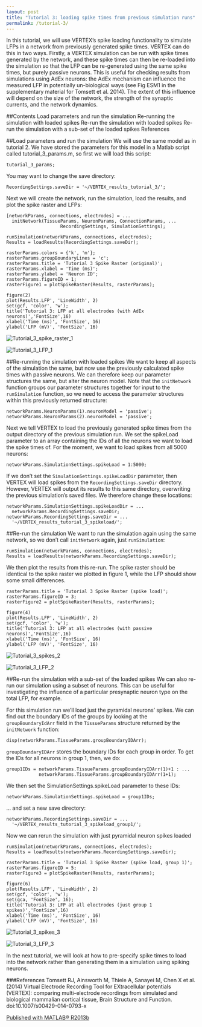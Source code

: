 ```yaml
---
layout: post
title: "Tutorial 3: loading spike times from previous simulation runs"
permalink: /tutorial-3/
---
```

In this tutorial, we will use VERTEX’s spike loading functionality to simulate LFPs in a network from previously generated spike times. VERTEX can do this in two ways. Firstly, a VERTEX simulation can be run with spike times generated by the network, and these spike times can then be re-loaded into the simulation so that the LFP can be re-generated using the same spike times, but purely passive neurons. This is useful for checking results from simulations using AdEx neurons: the AdEx mechanism can influence the measured LFP in potentially un-biological ways (see Fig ESM1 in the supplementary material for Tomsett et al. 2014). The extent of this influence will depend on the size of the network, the strength of the synaptic currents, and the network dynamics.

##Contents
Load parameters and run the simulation
Re-running the simulation with loaded spikes
Re-run the simulation with loaded spikes
Re-run the simulation with a sub-set of the loaded spikes
References

##Load parameters and run the simulation
We will use the same model as in tutorial 2. We have stored the parameters for this model in a Matlab script called tutorial_3_params.m, so first we will load this script:

```
tutorial_3_params;
```
You may want to change the save directory:
```
RecordingSettings.saveDir = '~/VERTEX_results_tutorial_3/';
```
Next we will create the network, run the simulation, load the results, and plot the spike raster and LFPs:
```
[networkParams, connections, electrodes] = ...
  initNetwork(TissueParams, NeuronParams, ConnectionParams, ...
                    RecordingSettings, SimulationSettings);

runSimulation(networkParams, connections, electrodes);
Results = loadResults(RecordingSettings.saveDir);

rasterParams.colors = {'k', 'm'};
rasterParams.groupBoundaryLines = 'c';
rasterParams.title = 'Tutorial 3 Spike Raster (original)';
rasterParams.xlabel = 'Time (ms)';
rasterParams.ylabel = 'Neuron ID';
rasterParams.figureID = 1;
rasterFigure1 = plotSpikeRaster(Results, rasterParams);

figure(2)
plot(Results.LFP', 'LineWidth', 2)
set(gcf, 'color', 'w');
title('Tutorial 3: LFP at all electrodes (with AdEx neurons)','FontSize',16)
xlabel('Time (ms)', 'FontSize', 16)
ylabel('LFP (mV)', 'FontSize', 16)
```

![Tutorial_3_spike_raster_1](https://imgur.com/a/1AJdfQo)

![Tutorial_3_LFP_1](https://imgur.com/a/sC0F6GT)

##Re-running the simulation with loaded spikes
We want to keep all aspects of the simulation the same, but now use the previously calculated spike times with passive neurons. We can therefore keep our parameter structures the same, but alter the neuron model. Note that the `initNetwork` function groups our parameter structures together for input to the `runSimulation` function, so we need to access the parameter structures within this previously returned structure:
```
networkParams.NeuronParams(1).neuronModel = 'passive';
networkParams.NeuronParams(2).neuronModel = 'passive';
```
Next we tell VERTEX to load the previously generated spike times from the output directory of the previous simulation run. We set the spikeLoad parameter to an array containing the IDs of all the neurons we want to load the spike times of. For the moment, we want to load spikes from all 5000 neurons:
```
networkParams.SimulationSettings.spikeLoad = 1:5000;
```
If we don’t set the `SimulationSettings.spikeLoadDir` parameter, then VERTEX will load spikes from the `RecordingSettings.saveDir` directory. However, VERTEX will output its results to this same directory, overwriting the previous simulation’s saved files. We therefore change these locations:

```
networkParams.SimulationSettings.spikeLoadDir = ...
  networkParams.RecordingSettings.saveDir;
networkParams.RecordingSettings.saveDir = ...
  '~/VERTEX_results_tutorial_3_spikeload/';
```

##Re-run the simulation
We want to run the simulation again using the same network, so we don’t call `initNetwork` again, just `runSimulation`:

```
runSimulation(networkParams, connections, electrodes);
Results = loadResults(networkParams.RecordingSettings.saveDir);
```

We then plot the results from this re-run. The spike raster should be identical to the spike raster we plotted in figure 1, while the LFP should show some small differences.

```
rasterParams.title = 'Tutorial 3 Spike Raster (spike load)';
rasterParams.figureID = 3;
rasterFigure2 = plotSpikeRaster(Results, rasterParams);

figure(4)
plot(Results.LFP', 'LineWidth', 2)
set(gcf, 'color', 'w');
title('Tutorial 3: LFP at all electrodes (with passive neurons)','FontSize',16)
xlabel('Time (ms)', 'FontSize', 16)
ylabel('LFP (mV)', 'FontSize', 16)
```

![Tutorial_3_spikes_2](https://imgur.com/a/53y6xPn)

![Tutorial_3_LFP_2](https://imgur.com/a/I0IdFXP)

##Re-run the simulation with a sub-set of the loaded spikes
We can also re-run our simulation using a subset of neurons. This can be useful for investigating the influence of a particular presynaptic neuron type on the total LFP, for example.

For this simulation run we’ll load just the pyramidal neurons’ spikes. We can find out the boundary IDs of the groups by looking at the `groupBoundaryIdArr` field in the `TissueParams` structure returned by the `initNetwork` function:

```
disp(networkParams.TissueParams.groupBoundaryIDArr);
```
`groupBoundaryIDArr` stores the boundary IDs for each group in order. To get the IDs for all neurons in group 1, then, we do:

```
group1IDs = networkParams.TissueParams.groupBoundaryIDArr(1)+1 : ...
            networkParams.TissueParams.groupBoundaryIDArr(1+1);
```

We then set the SimulationSettings.spikeLoad parameter to these IDs:

```
networkParams.SimulationSettings.spikeLoad = group1IDs;
```
… and set a new save directory:
```
networkParams.RecordingSettings.saveDir = ...
  '~/VERTEX_results_tutorial_3_spikeload_group1/';
```

Now we can rerun the simulation with just pyramidal neuron spikes loaded

```
runSimulation(networkParams, connections, electrodes);
Results = loadResults(networkParams.RecordingSettings.saveDir);

rasterParams.title = 'Tutorial 3 Spike Raster (spike load, group 1)';
rasterParams.figureID = 5;
rasterFigure3 = plotSpikeRaster(Results, rasterParams);

figure(6)
plot(Results.LFP', 'LineWidth', 2)
set(gcf, 'color', 'w');
set(gca, 'FontSize', 16);
title('Tutorial 3: LFP at all electrodes (just group 1 spikes)','FontSize',16)
xlabel('Time (ms)', 'FontSize', 16)
ylabel('LFP (mV)', 'FontSize', 16)
```

![Tutorial_3_spikes_3](https://imgur.com/a/jVYD33d)

![Tutorial_3_LFP_3](https://imgur.com/a/4w8i2sv)

In the next tutorial, we will look at how to pre-specify spike times to load into the network rather than generating them in a simulation using spiking neurons.

###References
Tomsett RJ, Ainsworth M, Thiele A, Sanayei M, Chen X et al. (2014) Virtual Electrode Recording Tool for EXtracellular potentials (VERTEX): comparing multi-electrode recordings from simulated and biological mammalian cortical tissue, Brain Structure and Function. doi:10.1007/s00429-014-0793-x

[Published with MATLAB® R2013b](https://uk.mathworks.com/products/matlab.html)
